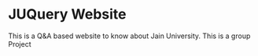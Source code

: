 # JUQuery Website
This is a Q&A based website to know about Jain University.
This is a group Project
